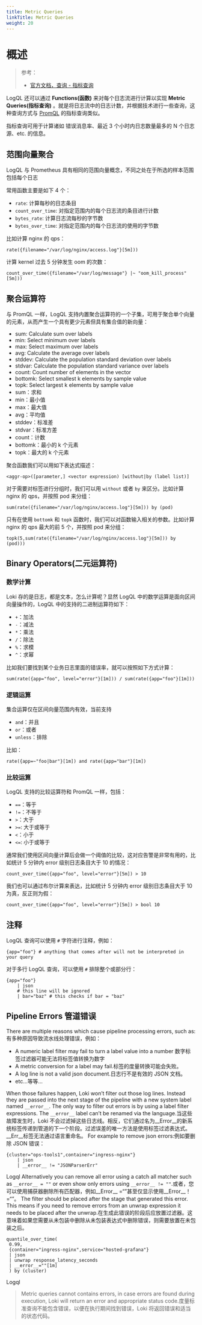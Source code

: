 ```yaml
---
title: Metric Queries
linkTitle: Metric Queries
weight: 20
---
```


# 概述

> 参考：
>
> - [官方文档，查询 - 指标查询](https://grafana.com/docs/loki/latest/query/metric_queries/)

LogQL 还可以通过 **Functions(函数)** 来对每个日志流进行计算以实现 **Metric Queries(指标查询)** 。就是将日志流中的日志计数，并根据技术进行一些查询，这种查询方式与 [PromQL](/docs/6.可观测性/Metrics/Prometheus/PromQL/PromQL.md) 的指标查询类似。

指标查询可用于计算诸如 错误消息率、最近 3 个小时内日志数量最多的 N 个日志源、etc. 的信息。

## 范围向量聚合

LogQL 与 Prometheus 具有相同的范围向量概念，不同之处在于所选的样本范围包括每个日志

常用函数主要是如下 4 个：

- `rate`: 计算每秒的日志条目
- `count_over_time`: 对指定范围内的每个日志流的条目进行计数
- `bytes_rate`: 计算日志流每秒的字节数
- `bytes_over_time`: 对指定范围内的每个日志流的使用的字节数

比如计算 nginx 的 qps：

```logql
rate({filename="/var/log/nginx/access.log"}[5m]))
```

计算 kernel 过去 5 分钟发生 oom 的次数：

```logql
count_over_time({filename="/var/log/message"} |~ "oom_kill_process" [5m]))
```

## 聚合运算符

与 PromQL 一样，LogQL 支持内置聚合运算符的一个子集，可用于聚合单个向量的元素，从而产生一个具有更少元素但具有集合值的新向量：

- sum: Calculate sum over labels
- min: Select minimum over labels
- max: Select maximum over labels
- avg: Calculate the average over labels
- stddev: Calculate the population standard deviation over labels
- stdvar: Calculate the population standard variance over labels
- count: Count number of elements in the vector
- bottomk: Select smallest k elements by sample value
- topk: Select largest k elements by sample value
- sum：求和
- min：最小值
- max：最大值
- avg：平均值
- stddev：标准差
- stdvar：标准方差
- count：计数
- bottomk：最小的 k 个元素
- topk：最大的 k 个元素

聚合函数我们可以用如下表达式描述：

```logql
<aggr-op>([parameter,] <vector expression) [without|by (label list)]
```

对于需要对标签进行分组时，我们可以用 `without` 或者 `by` 来区分。比如计算 nginx 的 qps，并按照 pod 来分组：

```logql
sum(rate({filename="/var/log/nginx/access.log"}[5m])) by (pod)
```

只有在使用 `bottomk` 和 `topk` 函数时，我们可以对函数输入相关的参数。比如计算 nginx 的 qps 最大的前 5 个，并按照 pod 来分组：

```logql
topk(5,sum(rate({filename="/var/log/nginx/access.log"}[5m])) by (pod)))
```

## Binary Operators(二元运算符)

### 数学计算

Loki 存的是日志，都是文本，怎么计算呢？显然 LogQL 中的数学运算是面向区间向量操作的，LogQL 中的支持的二进制运算符如下：

- `+`：加法
- `-`：减法
- `*`：乘法
- `/`：除法
- `%`：求模
- `^`：求幂

比如我们要找到某个业务日志里面的错误率，就可以按照如下方式计算：

```logql
sum(rate({app="foo", level="error"}[1m])) / sum(rate({app="foo"}[1m]))
```

### 逻辑运算

集合运算仅在区间向量范围内有效，当前支持

- `and`：并且
- `or`：或者
- `unless`：排除

比如：

```logql
rate({app=~"foo|bar"}[1m]) and rate({app="bar"}[1m])
```

### 比较运算

LogQL 支持的比较运算符和 PromQL 一样，包括：

- `==`：等于
- `!=`：不等于
- `>`：大于
- `>=`: 大于或等于
- `<`：小于
- `<=`: 小于或等于

通常我们使用区间向量计算后会做一个阈值的比较，这对应告警是非常有用的，比如统计 5 分钟内 error 级别日志条目大于 10 的情况：

```logql
count_over_time({app="foo", level="error"}[5m]) > 10
```

我们也可以通过布尔计算来表达，比如统计 5 分钟内 error 级别日志条目大于 10 为真，反正则为假：

```logql
count_over_time({app="foo", level="error"}[5m]) > bool 10
```

## 注释

LogQL 查询可以使用 `#` 字符进行注释，例如：

```logql
{app="foo"} # anything that comes after will not be interpreted in your query
```

对于多行 LogQL 查询，可以使用 `#` 排除整个或部分行：

```logql
{app="foo"}
    | json
    # this line will be ignored
    | bar="baz" # this checks if bar = "baz"
```

## Pipeline Errors 管道错误

There are multiple reasons which cause pipeline processing errors, such as:有多种原因导致流水线处理错误，例如：

- A numeric label filter may fail to turn a label value into a number 数字标签过滤器可能无法将标签值转换为数字
- A metric conversion for a label may fail.标签的度量转换可能会失败。
- A log line is not a valid json document.日志行不是有效的 JSON 文档。
- etc…等等…

When those failures happen, Loki won’t filter out those log lines. Instead they are passed into the next stage of the pipeline with a new system label named `__error__`. The only way to filter out errors is by using a label filter expressions. The `__error__` label can’t be renamed via the language.当这些故障发生时，Loki 不会过滤掉这些日志线。相反，它们通过名为\_\_Error\_\_的新系统标签传递到管道的下一个阶段。过滤误差的唯一方法是使用标签过滤表达式。 \_\_Err\_\_标签无法通过语言重命名。
For example to remove json errors:例如要删除 JSON 错误：

```logql
{cluster="ops-tools1",container="ingress-nginx"}
    | json
    | __error__ != "JSONParserErr"
```

Logql
Alternatively you can remove all error using a catch all matcher such as `__error__ = ""` or even show only errors using `__error__ != ""`.或者，您可以使用捕获器删除所有匹配器，例如\_\_Error\_\_ =“”甚至仅显示使用\_\_Error\_\_！=“”。
The filter should be placed after the stage that generated this error. This means if you need to remove errors from an unwrap expression it needs to be placed after the unwrap.在生成此错误的阶段后应放置过滤器。这意味着如果您需要从未包装中删除从未包装表达式中删除错误，则需要放置在未包装之后。

```logql
quantile_over_time(
 0.99,
 {container="ingress-nginx",service="hosted-grafana"}
 | json
 | unwrap response_latency_seconds
 | __error__=""[1m]
 ) by (cluster)
```

Logql

> Metric queries cannot contains errors, in case errors are found during execution, Loki will return an error and appropriate status code.度量标准查询不能包含错误，以便在执行期间找到错误，Loki 将返回错误和适当的状态代码。
